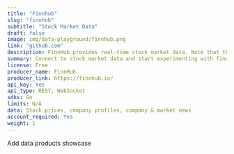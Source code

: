 ```yaml
---
title: "Finnhub"
slug: "finnhub"
subtitle: "Stock Market Data" 
draft: false
image: img/data-playground/finnhub.png
link: "github.com"
description: FinnHub provides real-time stock market data. Note that the stock market is closed during certain times of days and days of the week.
summary: Connect to stock market data and start experimenting with financial models and apps.
license: Free
producer_name: FinnHub
producer_link: https://finnhub.io/
api_key: Yes
api_type: REST, WebSocket
sdks: Go
limits: N/A
data: Stock prices, company profiles, company & market news
account_required: Yes
weight: 1
---
```


Add data products showcase 

